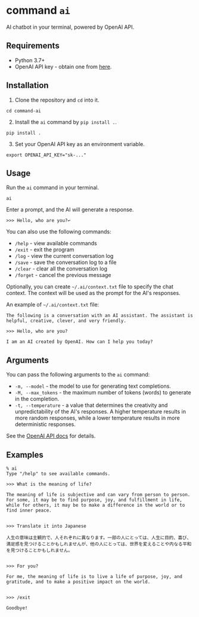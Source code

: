 # command `ai`

AI chatbot in your terminal, powered by OpenAI API.


## Requirements

- Python 3.7+
- OpenAI API key - obtain one from [here](https://beta.openai.com/signup/).


## Installation

1. Clone the repository and `cd` into it.
```
cd command-ai
```

2. Install the `ai` command by `pip install .`.
```
pip install .
```

3. Set your OpenAI API key as an environment variable.
```
export OPENAI_API_KEY="sk-..."
```


## Usage

Run the `ai` command in your terminal.

```
ai
```

Enter a prompt, and the AI will generate a response.

```
>>> Hello, who are you?↩
```

You can also use the following commands:

- `/help`   - view available commands
- `/exit`   - exit the program
- `/log`    - view the current conversation log
- `/save`   - save the conversation log to a file
- `/clear`  - clear all the conversation log
- `/forget` - cancel the previous message

Optionally, you can create `~/.ai/context.txt` file to specify the chat context. The context will be used as the prompt for the AI's responses.

An example of `~/.ai/context.txt` file:

```
The following is a conversation with an AI assistant. The assistant is helpful, creative, clever, and very friendly.

>>> Hello, who are you?

I am an AI created by OpenAI. How can I help you today?
```

## Arguments

You can pass the following arguments to the `ai` command:

- `-m, --model` - the model to use for generating text completions.
- `-M, --max_tokens` - the maximum number of tokens (words) to generate in the completion.
- `-t, --temperature` - a value that determines the creativity and unpredictability of the AI's responses. A higher temperature results in more random responses, while a lower temperature results in more deterministic responses.

See the [OpenAI API docs](https://beta.openai.com/docs/api-reference/completions) for details.


## Examples

```
% ai
Type "/help" to see available commands.

>>> What is the meaning of life?

The meaning of life is subjective and can vary from person to person. For some, it may be to find purpose, joy, and fulfillment in life, while for others, it may be to make a difference in the world or to find inner peace.


>>> Translate it into Japanese

人生の意味は主観的で、人それぞれに異なります。一部の人にとっては、人生に目的、喜び、満足感を見つけることかもしれませんが、他の人にとっては、世界を変えることや内なる平和を見つけることかもしれません。


>>> For you?

For me, the meaning of life is to live a life of purpose, joy, and gratitude, and to make a positive impact on the world.


>>> /exit

Goodbye!
```
